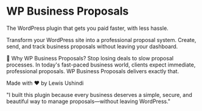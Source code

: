 # WP Business Proposals

The WordPress plugin that gets you paid faster, with less hassle.

Transform your WordPress site into a professional proposal system. Create, send, and track business proposals without leaving your dashboard.

🚀 Why WP Business Proposals?
Stop losing deals to slow proposal processes. In today's fast-paced business world, clients expect immediate, professional proposals. WP Business Proposals delivers exactly that.

Made with ❤️ by Lewis Ushindi

"I built this plugin because every business deserves a simple, secure, and beautiful way to manage proposals—without leaving WordPress."
